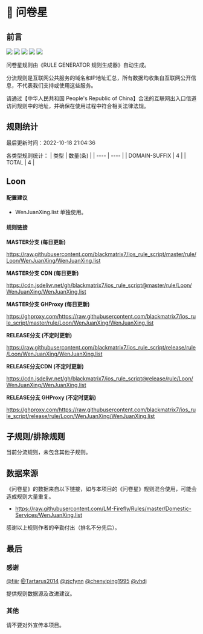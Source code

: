# 🧸 问卷星

## 前言

![](https://shields.io/badge/-移除重复规则-ff69b4) ![](https://shields.io/badge/-DOMAIN与DOMAIN--SUFFIX合并-green) ![](https://shields.io/badge/-DOMAIN--SUFFIX间合并-critical) ![](https://shields.io/badge/-DOMAIN--SUFFIX与DOMAIN--KEYWORD合并-blue) ![](https://shields.io/badge/-IP--CIDR(6)合并-blueviolet) 

问卷星规则由《RULE GENERATOR 规则生成器》自动生成。

分流规则是互联网公共服务的域名和IP地址汇总，所有数据均收集自互联网公开信息，不代表我们支持或使用这些服务。

请通过【中华人民共和国 People's Republic of China】合法的互联网出入口信道访问规则中的地址，并确保在使用过程中符合相关法律法规。

## 规则统计

最后更新时间：2022-10-18 21:04:36

各类型规则统计：
| 类型 | 数量(条)  | 
| ---- | ----  |
| DOMAIN-SUFFIX | 4  | 
| TOTAL | 4  | 


## Loon 

#### 配置建议
- WenJuanXing.list 单独使用。

#### 规则链接
**MASTER分支 (每日更新)**

https://raw.githubusercontent.com/blackmatrix7/ios_rule_script/master/rule/Loon/WenJuanXing/WenJuanXing.list

**MASTER分支 CDN (每日更新)**

https://cdn.jsdelivr.net/gh/blackmatrix7/ios_rule_script@master/rule/Loon/WenJuanXing/WenJuanXing.list

**MASTER分支 GHProxy (每日更新)**

https://ghproxy.com/https://raw.githubusercontent.com/blackmatrix7/ios_rule_script/master/rule/Loon/WenJuanXing/WenJuanXing.list

**RELEASE分支 (不定时更新)**

https://raw.githubusercontent.com/blackmatrix7/ios_rule_script/release/rule/Loon/WenJuanXing/WenJuanXing.list

**RELEASE分支CDN (不定时更新)**

https://cdn.jsdelivr.net/gh/blackmatrix7/ios_rule_script@release/rule/Loon/WenJuanXing/WenJuanXing.list

**RELEASE分支 GHProxy (不定时更新)**

https://ghproxy.com/https://raw.githubusercontent.com/blackmatrix7/ios_rule_script/release/rule/Loon/WenJuanXing/WenJuanXing.list

## 子规则/排除规则


当前分流规则，未包含其他子规则。

## 数据来源

《问卷星》的数据来自以下链接，如与本项目的《问卷星》规则混合使用，可能会造成规则大量重复。

- https://raw.githubusercontent.com/LM-Firefly/Rules/master/Domestic-Services/WenJuanXing.list


感谢以上规则作者的辛勤付出（排名不分先后）。

## 最后

### 感谢

[@fiiir](https://github.com/fiiir) [@Tartarus2014](https://github.com/Tartarus2014) [@zjcfynn](https://github.com/zjcfynn) [@chenyiping1995](https://github.com/chenyiping1995) [@vhdj](https://github.com/vhdj)

提供规则数据源及改进建议。

### 其他

请不要对外宣传本项目。